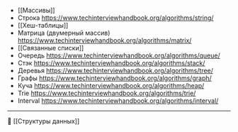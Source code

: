 - [[Массивы]]
- Строка https://www.techinterviewhandbook.org/algorithms/string/
- [[Хеш-таблицы]]
- Матрица (двумерный массив) https://www.techinterviewhandbook.org/algorithms/matrix/
- [[Связанные списки]]
- Очередь https://www.techinterviewhandbook.org/algorithms/queue/
- Стэк https://www.techinterviewhandbook.org/algorithms/stack/
- Деревья https://www.techinterviewhandbook.org/algorithms/tree/
- Графы https://www.techinterviewhandbook.org/algorithms/graph/
- Куча https://www.techinterviewhandbook.org/algorithms/heap/
- Trie https://www.techinterviewhandbook.org/algorithms/trie/
- Interval https://www.techinterviewhandbook.org/algorithms/interval/


----
📂 [[Структуры данных]]